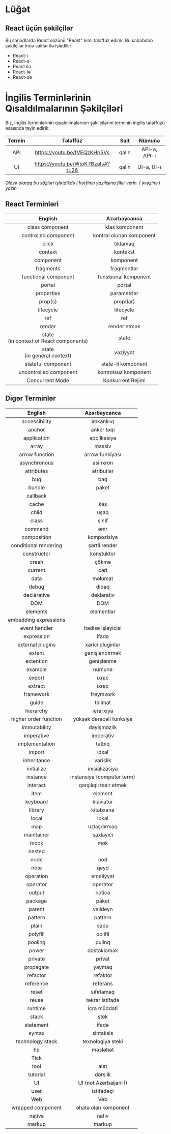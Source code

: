 # Lüğət

## React üçün şəkilçilər

Bu sənədlərdə React sözünü "Reəkt" kimi tələffüz edirik. Bu səbəbdən şəkilçilər incə saitlər ilə işlədilir:

- React-i
- React-ə
- React ilə
- React-lə
- React-də

# İngilis Terminlərinin Qısaldılmalarının Şəkilçiləri

Biz, ingilis terminlərinin qısaldılmalarının şəkilçilərini terminin ingilis tələffüzü əsasında təyin edirik:

| Termin | Tələffüz | Sait | Nümunə |
| :---: | :---: | :---: | :---: |
| API | https://youtu.be/fVEQzKHp5Vs | qalın | API-a, API-ı |
| UI | https://youtu.be/WtoK7BzaIsA?t=26 | qalın | UI-a, UI-ı |

*Əlavə olaraq bu sözləri işlətdikdə I hərfinin yazılışına fikir verin. İ əvəzinə I yazın*

## React Terminləri

| English | Azərbaycanca |
| :---: | :---:|
| class component | klas komponent |
| controlled component | kontrol olunan komponent |
| click | tıklamaq |
| context | kontekst |
| component | komponent |
| fragments | fraqmentlər |
| functional component | funskional komponent |
| portal | portal |
| properties | parametrlər |
| prop(s) | prop(lar) |
| lifecycle | lifecycle |
| ref | ref |
| render | render etmək | 
| state<br />(in context of React components) | state |
| state<br />(in general context) | vəziyyət | 
| stateful component | state-li komponent |
| uncontrolled component | kontrolsuz komponent |
| Concurrent Mode | Konkurrent Rejimi |

## Digər Terminlər

| English | Azərbaycanca |
| :---: | :---:|
| accessibility | imkanlılıq |
| anchor | anker təqi |
| application | applikasiya |
| array | massiv |
| arrow function | arrow funkiyası |
| asynchronous | asinxron |
| attributes | atributlar |
| bug | baq |
| bundle | paket |
| callback | | 
| cache | kəş |
| child | uşaq |
| class | sinif |
| command | əmr |
| composition | kompozisiya |
| conditional rendering | şərtli render |
| constructor | konstuktor |
| crash | çökmə |
| current | cari |
| data | məlumat |
| debug | dibaq |
| declarative | deklarativ |
| DOM | DOM |
| elements | elementlər |
| embedding expressions | |
| event handler | hadisə işləyicisi  |
| expression | ifadə |
| external plugins | xarici pluginlər  |
| extent | genişləndirmək  |
| extention | genişlənmə  |
| example | nümunə |
| export | ixrac |
| extract | ixrac |
| framework | freymvork |
| guide | təlimat |
| hierarchy | ierarxiya |
| higher order function | yüksək dərəcəli funksiya |
| immutability | dəyişməzlik |
| imperative | imperativ |
| implementation | tətbiq |
| import | idxal |
| inheritance | varislik |
| initialize | inisializasiya |
| instance | instansiya (computer term) |
| interact | qarşılıqlı təsir etmək |
| item | element |
| keyboard | klaviatur |
| library | kitabxana |
| local | lokal |
| map | uzlaşdırmaq |
| maintainer | saxlayıcı |
| mock | mok |
| nested | |
| node | nod |
| note | qeyd |
| operation | əməliyyat |
| operator | operator |
| output | nəticə |
| package | paket |
| parent | valideyn |
| pattern | pattern |
| plain | sadə |
| polyfill | polifil |
| pooling | pulinq |
| power | dəstəkləmək |
| private | privat |
| propagate | yaymaq |
| refactor | refaktor |
| reference | referans |
| reset | sıfırlamaq |
| reuse | təkrar istifadə |
| runtime | icra müddəti |
| stack | stek |
| statement | ifadə |
| syntax | sintaksis |
| technology stack | texnologiya steki |
| tip | məsləhət |
| Tick |
| tool | alət |
| tutorial | dərslik |
| UI | UI (not Azerbaijani İ) |
| user | istifadəçi |
| Web | Veb |
| wrapped component | əhatə olan komponent |
| native | nativ |
| markup | markup |

